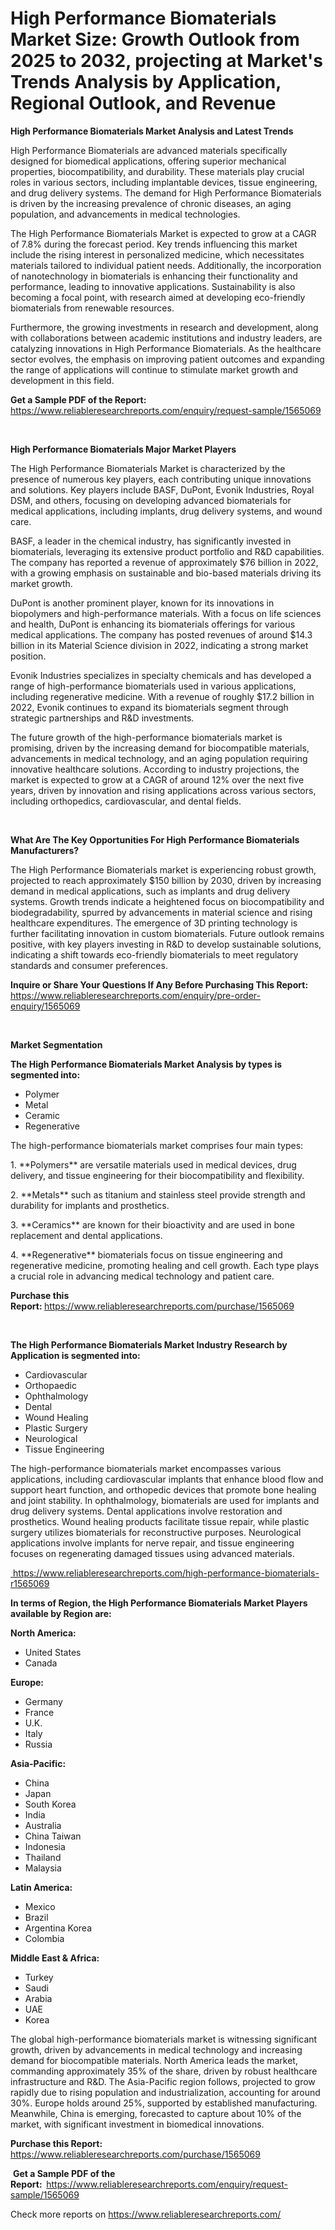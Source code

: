 <p><h1>High Performance Biomaterials Market Size: Growth Outlook from 2025 to 2032, projecting at Market's Trends Analysis by Application, Regional Outlook, and Revenue</h1></p><p><strong>High Performance Biomaterials Market Analysis and Latest Trends</strong></p>
<p><p>High Performance Biomaterials are advanced materials specifically designed for biomedical applications, offering superior mechanical properties, biocompatibility, and durability. These materials play crucial roles in various sectors, including implantable devices, tissue engineering, and drug delivery systems. The demand for High Performance Biomaterials is driven by the increasing prevalence of chronic diseases, an aging population, and advancements in medical technologies.</p><p>The High Performance Biomaterials Market is expected to grow at a CAGR of 7.8% during the forecast period. Key trends influencing this market include the rising interest in personalized medicine, which necessitates materials tailored to individual patient needs. Additionally, the incorporation of nanotechnology in biomaterials is enhancing their functionality and performance, leading to innovative applications. Sustainability is also becoming a focal point, with research aimed at developing eco-friendly biomaterials from renewable resources.</p><p>Furthermore, the growing investments in research and development, along with collaborations between academic institutions and industry leaders, are catalyzing innovations in High Performance Biomaterials. As the healthcare sector evolves, the emphasis on improving patient outcomes and expanding the range of applications will continue to stimulate market growth and development in this field.</p></p>
<p><strong>Get a Sample PDF of the Report:&nbsp;</strong> <a href="https://www.reliableresearchreports.com/enquiry/request-sample/1565069?utm_campaign=2202&utm_medium=2&utm_source=Github&utm_content=ia&utm_term=02042025&utm_id=high-performance-biomaterials">https://www.reliableresearchreports.com/enquiry/request-sample/1565069</a></p>
<p>&nbsp;</p>
<p><strong>High Performance Biomaterials Major Market Players</strong></p>
<p><p>The High Performance Biomaterials Market is characterized by the presence of numerous key players, each contributing unique innovations and solutions. Key players include BASF, DuPont, Evonik Industries, Royal DSM, and others, focusing on developing advanced biomaterials for medical applications, including implants, drug delivery systems, and wound care.</p><p>BASF, a leader in the chemical industry, has significantly invested in biomaterials, leveraging its extensive product portfolio and R&D capabilities. The company has reported a revenue of approximately $76 billion in 2022, with a growing emphasis on sustainable and bio-based materials driving its market growth.</p><p>DuPont is another prominent player, known for its innovations in biopolymers and high-performance materials. With a focus on life sciences and health, DuPont is enhancing its biomaterials offerings for various medical applications. The company has posted revenues of around $14.3 billion in its Material Science division in 2022, indicating a strong market position.</p><p>Evonik Industries specializes in specialty chemicals and has developed a range of high-performance biomaterials used in various applications, including regenerative medicine. With a revenue of roughly $17.2 billion in 2022, Evonik continues to expand its biomaterials segment through strategic partnerships and R&D investments.</p><p>The future growth of the high-performance biomaterials market is promising, driven by the increasing demand for biocompatible materials, advancements in medical technology, and an aging population requiring innovative healthcare solutions. According to industry projections, the market is expected to grow at a CAGR of around 12% over the next five years, driven by innovation and rising applications across various sectors, including orthopedics, cardiovascular, and dental fields.</p></p>
<p>&nbsp;</p>
<p><strong>What Are The Key Opportunities For High Performance Biomaterials Manufacturers?</strong></p>
<p><p>The High Performance Biomaterials market is experiencing robust growth, projected to reach approximately $150 billion by 2030, driven by increasing demand in medical applications, such as implants and drug delivery systems. Growth trends indicate a heightened focus on biocompatibility and biodegradability, spurred by advancements in material science and rising healthcare expenditures. The emergence of 3D printing technology is further facilitating innovation in custom biomaterials. Future outlook remains positive, with key players investing in R&D to develop sustainable solutions, indicating a shift towards eco-friendly biomaterials to meet regulatory standards and consumer preferences.</p></p>
<p><strong>Inquire or Share Your Questions If Any Before Purchasing This Report:</strong> <a href="https://www.reliableresearchreports.com/enquiry/pre-order-enquiry/1565069?utm_campaign=2202&utm_medium=2&utm_source=Github&utm_content=ia&utm_term=02042025&utm_id=high-performance-biomaterials">https://www.reliableresearchreports.com/enquiry/pre-order-enquiry/1565069</a></p>
<p>&nbsp;</p>
<p><strong>Market Segmentation</strong></p>
<p><strong>The High Performance Biomaterials Market Analysis by types is segmented into:</strong></p>
<p><ul><li>Polymer</li><li>Metal</li><li>Ceramic</li><li>Regenerative</li></ul></p>
<p><p>The high-performance biomaterials market comprises four main types: </p><p>1. **Polymers** are versatile materials used in medical devices, drug delivery, and tissue engineering for their biocompatibility and flexibility. </p><p>2. **Metals** such as titanium and stainless steel provide strength and durability for implants and prosthetics. </p><p>3. **Ceramics** are known for their bioactivity and are used in bone replacement and dental applications. </p><p>4. **Regenerative** biomaterials focus on tissue engineering and regenerative medicine, promoting healing and cell growth. Each type plays a crucial role in advancing medical technology and patient care.</p></p>
<p><strong>Purchase this Report:&nbsp;</strong><a href="https://www.reliableresearchreports.com/purchase/1565069?utm_campaign=2202&utm_medium=2&utm_source=Github&utm_content=ia&utm_term=02042025&utm_id=high-performance-biomaterials">https://www.reliableresearchreports.com/purchase/1565069</a></p>
<p>&nbsp;</p>
<p><strong>The High Performance Biomaterials Market Industry Research by Application is segmented into:</strong></p>
<p><ul><li>Cardiovascular</li><li>Orthopaedic</li><li>Ophthalmology</li><li>Dental</li><li>Wound Healing</li><li>Plastic Surgery</li><li>Neurological</li><li>Tissue Engineering</li></ul></p>
<p><p>The high-performance biomaterials market encompasses various applications, including cardiovascular implants that enhance blood flow and support heart function, and orthopedic devices that promote bone healing and joint stability. In ophthalmology, biomaterials are used for implants and drug delivery systems. Dental applications involve restoration and prosthetics. Wound healing products facilitate tissue repair, while plastic surgery utilizes biomaterials for reconstructive purposes. Neurological applications involve implants for nerve repair, and tissue engineering focuses on regenerating damaged tissues using advanced materials.</p></p>
<p><a href="https://www.reliableresearchreports.com/high-performance-biomaterials-r1565069?utm_campaign=2202&utm_medium=2&utm_source=Github&utm_content=ia&utm_term=02042025&utm_id=high-performance-biomaterials">&nbsp;https://www.reliableresearchreports.com/high-performance-biomaterials-r1565069</a></p>
<p><strong>In terms of Region, the High Performance Biomaterials Market Players available by Region are:</strong></p>
<p>
    <p> <strong> North America: </strong>
        <ul>
            <li>United States</li>
            <li>Canada</li>
        </ul>
        </p> 
    <p> <strong> Europe: </strong>
        <ul>
            <li>Germany</li>
            <li>France</li>
            <li>U.K.</li>
            <li>Italy</li>
            <li>Russia</li>
        </ul>
        </p> 
    <p> <strong> Asia-Pacific: </strong>
        <ul>
            <li>China</li>
            <li>Japan</li>
            <li>South Korea</li>
            <li>India</li>
            <li>Australia</li>
            <li>China Taiwan</li>
            <li>Indonesia</li>
            <li>Thailand</li>
            <li>Malaysia</li>
        </ul>
        </p> 
    <p> <strong> Latin America: </strong>
        <ul>
            <li>Mexico</li>
            <li>Brazil</li>
            <li>Argentina Korea</li>
            <li>Colombia</li>
        </ul>
        </p> 
    <p> <strong> Middle East & Africa: </strong>
        <ul>
            <li>Turkey</li>
            <li>Saudi</li>
            <li>Arabia</li>
            <li>UAE</li>
            <li>Korea</li>
        </ul>
    </p>
    </p>
<p><p>The global high-performance biomaterials market is witnessing significant growth, driven by advancements in medical technology and increasing demand for biocompatible materials. North America leads the market, commanding approximately 35% of the share, driven by robust healthcare infrastructure and R&D. The Asia-Pacific region follows, projected to grow rapidly due to rising population and industrialization, accounting for around 30%. Europe holds around 25%, supported by established manufacturing. Meanwhile, China is emerging, forecasted to capture about 10% of the market, with significant investment in biomedical innovations.</p></p>
<p><strong>Purchase this Report: </strong><a href="https://www.reliableresearchreports.com/purchase/1565069?utm_campaign=2202&utm_medium=2&utm_source=Github&utm_content=ia&utm_term=02042025&utm_id=high-performance-biomaterials">https://www.reliableresearchreports.com/purchase/1565069</a></p>
<p>&nbsp;<strong>Get a Sample PDF of the Report:&nbsp;&nbsp;</strong><a href="https://www.reliableresearchreports.com/enquiry/request-sample/1565069?utm_campaign=2202&utm_medium=2&utm_source=Github&utm_content=ia&utm_term=02042025&utm_id=high-performance-biomaterials">https://www.reliableresearchreports.com/enquiry/request-sample/1565069</a></p>
<p><strong></strong></p>
<p>Check more reports on <a href="https://www.reliableresearchreports.com/?utm_campaign=2202&utm_medium=2&utm_source=Github&utm_content=ia&utm_term=02042025&utm_id=high-performance-biomaterials">https://www.reliableresearchreports.com/</a></p>